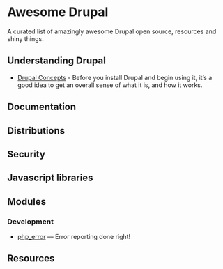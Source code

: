 # Awesome Drupal

A curated list of amazingly awesome Drupal open source, resources and shiny things.

## Understanding Drupal

* [Drupal Concepts](https://www.drupal.org/documentation/concepts) - Before you install Drupal and begin using it, it’s a good idea to get an overall sense of what it is, and how it works.

## Documentation

## Distributions

## Security

## Javascript libraries

## Modules
### Development

* [php_error](https://www.drupal.org/project/php_error) — Error reporting done right!

## Resources
